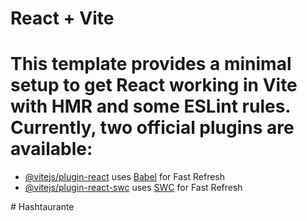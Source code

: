 # React + Vite 

# This template provides a minimal setup to get React working in Vite with HMR and some ESLint rules. Currently, two official plugins are available:

- [@vitejs/plugin-react](https://github.com/vitejs/vite-plugin-react/blob/main/packages/plugin-react/README.md) uses [Babel](https://babeljs.io/) for Fast Refresh
- [@vitejs/plugin-react-swc](https://github.com/vitejs/vite-plugin-react-swc) uses [SWC](https://swc.rs/) for Fast Refresh
  
#   H a s h t a u r a n t e 
 
 
